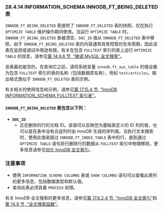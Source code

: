 ### 28.4.14 INFORMATION_SCHEMA INNODB_FT_BEING_DELETED 表

`INNODB_FT_BEING_DELETED` 表提供了 `INNODB_FT_DELETED` 表的快照，仅在执行 `OPTIMIZE TABLE` 维护操作期间使用。当运行 `OPTIMIZE TABLE` 时，`INNODB_FT_BEING_DELETED` 表被清空，`DOC_ID` 值从 `INNODB_FT_DELETED` 表中移除。由于 `INNODB_FT_BEING_DELETED` 表的内容通常具有短暂的生命周期，因此该表在监控或调试中用途有限。有关在包含 `FULLTEXT` 索引的表上运行 `OPTIMIZE TABLE` 的信息，请参见[第 14.9.6 节, “微调 MySQL 全文搜索”](#fine-tuning-mysql-full-text-search)。

该表最初是空的。在查询它之前，请将系统变量 `innodb_ft_aux_table` 的值设置为包含 `FULLTEXT` 索引的表的名称（包括数据库名称），例如 `test/articles`。输出格式类似于 `INNODB_FT_DELETED` 表的示例。

有关相关的使用信息和示例，请参见[第 17.15.4 节, “InnoDB INFORMATION_SCHEMA FULLTEXT 索引表”](#innodb-information-schema-fulltext-index-tables)。

#### `INNODB_FT_BEING_DELETED` 表包含以下列：

- **`DOC_ID`**
  - 正在删除的行的文档 ID。该值可以反映您为基础表定义的 ID 列的值，也可以是在表中没有合适列时由 InnoDB 生成的序列值。当执行文本搜索时，使用此值来跳过 `INNODB_FT_INDEX_TABLE` 表中的行，直到通过 `OPTIMIZE TABLE` 语句将已删除行的数据从 `FULLTEXT` 索引中物理移除。更多信息请参见[优化 InnoDB 全文索引](#optimizing-innodb-full-text-indexes)。

### 注意事项

- 使用 `INFORMATION_SCHEMA COLUMNS` 表或 `SHOW COLUMNS` 语句可以查看此表列的更多信息，包括数据类型和默认值。
- 查询此表必须具备 `PROCESS` 权限。

有关 InnoDB 全文搜索的更多信息，请参见[第 17.6.2.4 节, “InnoDB 全文索引”](#innodb-full-text-indexes)和[第 14.9 节, “全文搜索函数”](#full-text-search-functions)。